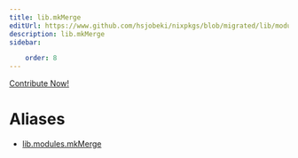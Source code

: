 ```yaml
---
title: lib.mkMerge
editUrl: https://www.github.com/hsjobeki/nixpkgs/blob/migrated/lib/modules.nix#L1021C13
description: lib.mkMerge
sidebar:

    order: 8
---
```


<a href="https://www.github.com/hsjobeki/nixpkgs/blob/migrated/lib/modules.nix#L1021C13">Contribute Now!</a>


# Aliases

- [lib.modules.mkMerge](/nix-doc-comments/reference/lib/modules/lib-modules-mkmerge)


